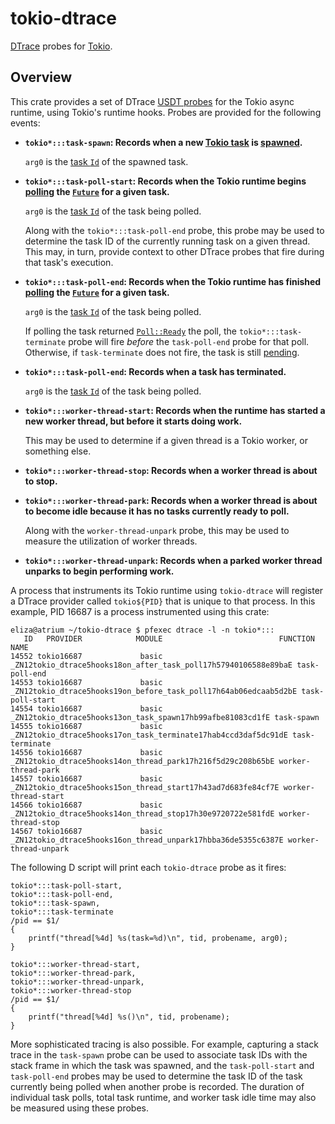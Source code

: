 # tokio-dtrace

[DTrace] probes for [Tokio].

## Overview

This crate provides a set of DTrace [USDT probes] for the Tokio async runtime,
using Tokio's runtime hooks. Probes are provided for the following events:

- **`tokio*:::task-spawn`: Records when a new [Tokio task] is [spawned].**

  `arg0` is the [task `Id`] of the spawned task.
- **`tokio*:::task-poll-start`: Records when the Tokio runtime begins [polling]
  the [`Future`] for a given task.**
  
  `arg0` is the [task `Id`] of the task being polled.
  
  Along with the `tokio*:::task-poll-end` probe, this probe may be used to
  determine the task ID of the currently running task on a given thread. This
  may, in turn, provide context to other DTrace probes that fire during that
  task's execution.
- **`tokio*:::task-poll-end`: Records when the Tokio runtime has finished
  [polling]  the [`Future`] for a given task.**
  
  `arg0` is the [task `Id`] of the task being polled.
  
  If polling the task returned [`Poll::Ready`] the poll, the 
  `tokio*:::task-terminate` probe will fire *before* the `task-poll-end`
  probe for that poll. Otherwise, if `task-terminate` does not fire, the task
  is still [pending].
- **`tokio*:::task-poll-end`: Records when a task has terminated.**

  `arg0` is the  [task `Id`] of the task being polled.
- **`tokio*:::worker-thread-start`: Records when the runtime has started a new
  worker thread, but before it starts doing work.**
  
  This may be used to  determine if a given thread is a Tokio worker, or
  something else.
- **`tokio*:::worker-thread-stop`: Records when a worker thread is about to
  stop.**
- **`tokio*:::worker-thread-park`: Records when a worker thread is about to
  become idle because it has no tasks currently ready to poll.**
  
  Along with the `worker-thread-unpark` probe, this may be used to measure the
  utilization of worker threads.
- **`tokio*:::worker-thread-unpark`: Records when a parked worker thread
  unparks to begin performing work.**

A process that instruments its Tokio runtime using `tokio-dtrace` will
register a DTrace provider called `tokio${PID}` that is unique to that process.
In this example, PID 16687 is a process instrumented using this crate:

```console
eliza@atrium ~/tokio-dtrace $ pfexec dtrace -l -n tokio*:::
   ID   PROVIDER            MODULE                          FUNCTION NAME
14552 tokio16687             basic _ZN12tokio_dtrace5hooks18on_after_task_poll17h57940106588e89baE task-poll-end
14553 tokio16687             basic _ZN12tokio_dtrace5hooks19on_before_task_poll17h64ab06edcaab5d2bE task-poll-start
14554 tokio16687             basic _ZN12tokio_dtrace5hooks13on_task_spawn17hb99afbe81083cd1fE task-spawn
14555 tokio16687             basic _ZN12tokio_dtrace5hooks17on_task_terminate17hab4ccd3daf5dc91dE task-terminate
14556 tokio16687             basic _ZN12tokio_dtrace5hooks14on_thread_park17h216f5d29c208b65bE worker-thread-park
14557 tokio16687             basic _ZN12tokio_dtrace5hooks15on_thread_start17h43ad7d683fe84cf7E worker-thread-start
14566 tokio16687             basic _ZN12tokio_dtrace5hooks14on_thread_stop17h30e9720722e581fdE worker-thread-stop
14567 tokio16687             basic _ZN12tokio_dtrace5hooks16on_thread_unpark17hbba36de5355c6387E worker-thread-unpark
```

The following D script will print each `tokio-dtrace` probe as it fires:

```
tokio*:::task-poll-start,
tokio*:::task-poll-end,
tokio*:::task-spawn,
tokio*:::task-terminate
/pid == $1/
{
    printf("thread[%4d] %s(task=%d)\n", tid, probename, arg0);
}

tokio*:::worker-thread-start,
tokio*:::worker-thread-park,
tokio*:::worker-thread-unpark,
tokio*:::worker-thread-stop
/pid == $1/
{
    printf("thread[%4d] %s()\n", tid, probename);
}
```

More sophisticated tracing is also possible. For example, capturing a stack
trace in the `task-spawn` probe can be used to associate task IDs with the
stack frame in which the task was spawned, and the `task-poll-start` and
`task-poll-end` probes may be used to determine the task ID of the task
currently being polled when another probe is recorded. The duration of
individual task polls, total task runtime, and worker task idle time may also
be measured using these probes.

[DTrace]: https://illumos.org/books/dtrace/
[Tokio]: https://docs.rs/tokio
[USDT probes]: https://illumos.org/books/dtrace/chp-usdt.html#chp-usdt
[Tokio task]: https://docs.rs/tokio/latest/tokio/task/index.html
[spawned]: https://docs.rs/tokio/latest/tokio/task/fn.spawn.html
[task `Id`]: https://docs.rs/tokio/latest/tokio/task/struct.Id.html
[polling]: https://doc.rust-lang.org/stable/std/future/trait.Future.html#tymethod.poll
[`Future`]: https://doc.rust-lang.org/stable/std/future/trait.Future.html
[`Poll::Ready`]: https://doc.rust-lang.org/stable/std/task/enum.Poll.html#variant.Ready
[pending]:  https://doc.rust-lang.org/stable/std/task/enum.Poll.html#variant.Pending
